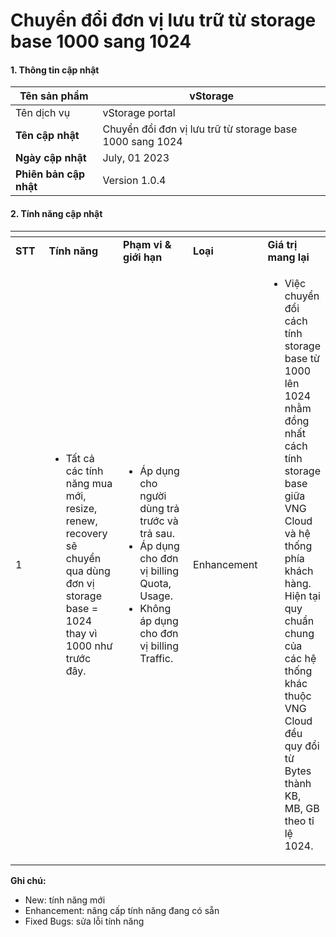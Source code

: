 # Chuyển đổi đơn vị lưu trữ từ storage base 1000 sang 1024

#### 1. Thông tin cập nhật <a href="#chuyendoidonviluutrutustoragebase1000sang1024-1.thongtincapnhat" id="chuyendoidonviluutrutustoragebase1000sang1024-1.thongtincapnhat"></a>

| **Tên sản phẩm**       | vStorage                                                 |
| ---------------------- | -------------------------------------------------------- |
| Tên dịch vụ            | vStorage portal                                          |
| **Tên cập nhật**       | Chuyển đổi đơn vị lưu trữ từ storage base 1000 sang 1024 |
| **Ngày cập nhật**      | July, 01 2023                                            |
| **Phiên bản cập nhật** | Version 1.0.4                                            |

#### 2. Tính năng cập nhật <a href="#chuyendoidonviluutrutustoragebase1000sang1024-2.tinhnangcapnhat" id="chuyendoidonviluutrutustoragebase1000sang1024-2.tinhnangcapnhat"></a>

<table data-header-hidden data-full-width="true"><thead><tr><th width="84"></th><th width="171"></th><th width="223"></th><th></th><th></th></tr></thead><tbody><tr><td><strong>STT</strong></td><td><strong>Tính năng</strong></td><td><strong>Phạm vi &#x26; giới hạn</strong></td><td><strong>Loại</strong></td><td><strong>Giá trị mang lại</strong></td></tr><tr><td>1</td><td><ul><li>Tất cả các tính năng mua mới, resize, renew, recovery sẽ chuyển qua dùng đơn vị storage base = 1024 thay vì 1000 như trước đây.</li></ul></td><td><ul><li>Áp dụng cho người dùng trả trước và trả sau.</li><li>Áp dụng cho đơn vị billing Quota, Usage.</li><li>Không áp dụng cho đơn vị billing Traffic.</li></ul></td><td>Enhancement</td><td><ul><li>Việc chuyển đổi cách tính storage base từ 1000 lên 1024 nhằm đồng nhất cách tính storage base giữa VNG Cloud và hệ thống phía khách hàng. Hiện tại quy chuẩn chung của các hệ thống khác thuộc VNG Cloud đều quy đổi từ Bytes thành KB, MB, GB theo tỉ lệ 1024.</li></ul></td></tr></tbody></table>

**Ghi chú:**

* New: tính năng mới
* Enhancement: nâng cấp tính năng đang có sẵn
* Fixed Bugs: sửa lỗi tính năng
